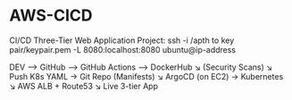 # AWS-CICD
CI/CD Three-Tier Web Application Project:
ssh -i /apth to key pair/keypair.pem -L 8080:localhost:8080 ubuntu@ip-address


DEV --> GitHub --> GitHub Actions --> DockerHub
                                 ↘︎   (Security Scans)
                                  ↘︎ Push K8s YAML → Git Repo (Manifests)
                                                         ↘︎
                                                ArgoCD (on EC2) → Kubernetes
                                                                     ↘︎
                                                             AWS ALB + Route53
                                                                     ↘︎
                                                              Live 3-tier App
